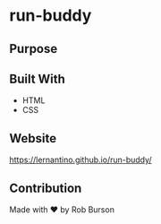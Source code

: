 # run-buddy

## Purpose

## Built With
* HTML
* CSS

## Website
https://lernantino.github.io/run-buddy/

## Contribution
Made with ❤️ by Rob Burson
